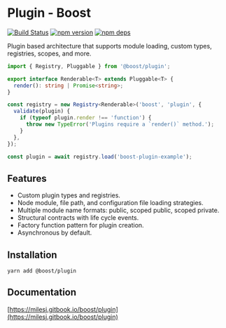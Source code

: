# Plugin - Boost

[![Build Status](https://github.com/milesj/boost/workflows/Build/badge.svg)](https://github.com/milesj/boost/actions?query=branch%3Amaster)
[![npm version](https://badge.fury.io/js/%40boost%plugin.svg)](https://www.npmjs.com/package/@boost/plugin)
[![npm deps](https://david-dm.org/milesj/boost.svg?path=packages/plugin)](https://www.npmjs.com/package/@boost/plugin)

Plugin based architecture that supports module loading, custom types, registries, scopes, and more.

```ts
import { Registry, Pluggable } from '@boost/plugin';

export interface Renderable<T> extends Pluggable<T> {
  render(): string | Promise<string>;
}

const registry = new Registry<Renderable>('boost', 'plugin', {
  validate(plugin) {
    if (typeof plugin.render !== 'function') {
      throw new TypeError('Plugins require a `render()` method.');
    }
  },
});

const plugin = await registry.load('boost-plugin-example');
```

## Features

- Custom plugin types and registries.
- Node module, file path, and configuration file loading strategies.
- Multiple module name formats: public, scoped public, scoped private.
- Structural contracts with life cycle events.
- Factory function pattern for plugin creation.
- Asynchronous by default.

## Installation

```
yarn add @boost/plugin
```

## Documentation

[https://milesj.gitbook.io/boost/plugin](https://milesj.gitbook.io/boost/plugin)
